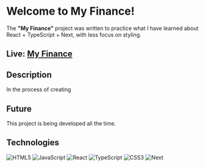 # Welcome to My Finance!

The **"My Finance"** project was written to practice what I have learned about React + TypeScript + Next, with less focus on styling.

## Live: [My Finance](https://my-finance-ashy.vercel.app/)

## Description
In the process of creating

## Future

This project is being developed all the time.

## Technologies

![HTML5](https://img.shields.io/badge/html5-%23E34F26.svg?style=for-the-badge&logo=html5&logoColor=white)
![JavaScript](https://img.shields.io/badge/javascript-%23323330.svg?style=for-the-badge&logo=javascript&logoColor=%23F7DF1E)
![React](https://img.shields.io/badge/React-20232A?style=for-the-badge&logo=react&logoColor=61DAFB)
![TypeScript](https://img.shields.io/badge/TypeScript-007ACC?style=for-the-badge&logo=typescript&logoColor=white)
![CSS3](https://img.shields.io/badge/css3-%231572B6.svg?style=for-the-badge&logo=css3&logoColor=white)
![Next](https://img.shields.io/badge/next.js-000000?style=for-the-badge&logo=nextdotjs&logoColor=white)
